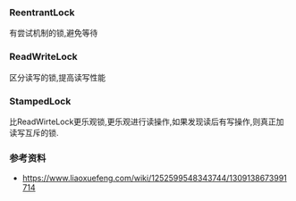 ### ReentrantLock
有尝试机制的锁,避免等待

### ReadWriteLock
区分读写的锁,提高读写性能

### StampedLock
比ReadWirteLock更乐观锁,更乐观进行读操作,如果发现读后有写操作,则真正加读写互斥的锁.


### 参考资料
- https://www.liaoxuefeng.com/wiki/1252599548343744/1309138673991714